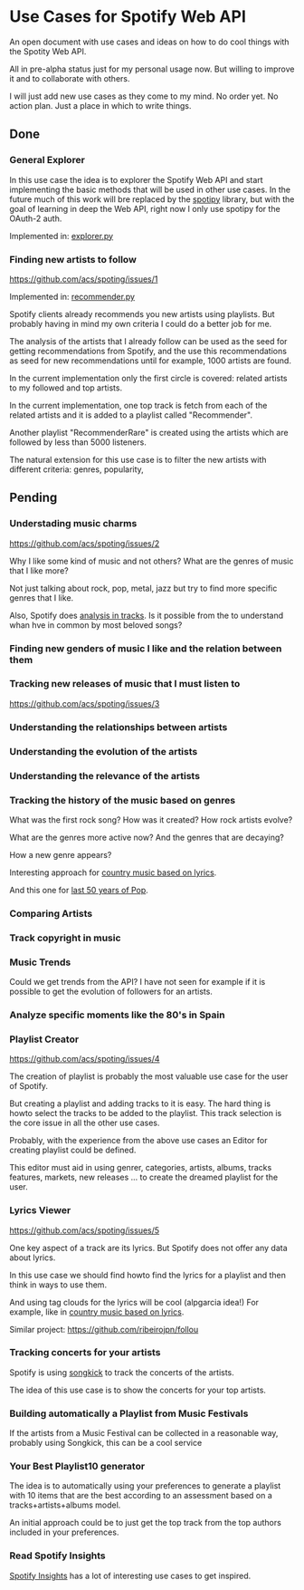 # Use Cases for Spotify Web API

An open document with use cases and ideas on how to do cool things with the Spotity Web API.

All in pre-alpha status just for my personal usage now. But willing to improve it and to collaborate with others.

I will just add new use cases as they come to my mind. No order yet. No action plan. Just a place in which to write things.

## Done

### General Explorer

In this use case the idea is to explorer the Spotify Web API and start implementing the basic
methods that will be used in other use cases. In the future much of this work will bre
replaced by the [spotipy](https://github.com/plamere/spotipy) library, but with the goal of learning in deep the Web API,
right now I only use spotipy for the OAuth-2 auth.

Implemented in: [explorer.py](https://github.com/acs/spoting/blob/master/explorer/explorer.py) 


### Finding new artists to follow

https://github.com/acs/spoting/issues/1

Implemented in: [recommender.py](https://github.com/acs/spoting/blob/master/explorer/recommender.py) 

Spotify clients already recommends you new artists using playlists.
But probably having in mind my own criteria I could do a better job for me.

The analysis of the artists that I already follow can be used as the seed
for getting recommendations from Spotify, and the use this recommendations as
seed for new recommendations until for example, 1000 artists are found.

In the current implementation only the first circle is covered: related artists to my followed and top artists.

In the current implementation, one top track is fetch from each of the related artists
and it is added to a playlist called "Recommender".

Another playlist "RecommenderRare" is created using the artists which are followed by less than 5000 listeners.

The natural extension for this use case is to filter the new artists with different criteria: genres, popularity,  


## Pending

### Understading music charms

https://github.com/acs/spoting/issues/2

Why I like some kind of music and not others? What are the genres of music that I like more?

Not just talking about rock, pop, metal, jazz but try to find more specific genres that I like.

Also, Spotify does [analysis in tracks](https://developer.spotify.com/web-api/get-audio-analysis/). 
Is it possible from the to understand whan hve in common by most beloved songs? 


### Finding new genders of music I like and the relation between them

### Tracking new releases of music that I must listen to

https://github.com/acs/spoting/issues/3

### Understanding the relationships between artists

### Understanding the evolution of the artists

### Understanding the relevance of the artists

### Tracking the history of the music based on genres

What was the first rock song? How was it created? How rock artists evolve?

What are the genres more active now? And the genres that are decaying? 

How a new genre appears?

Interesting approach for [country music based on lyrics](http://www.johnwmillr.com/trucks-and-beer/).

And this one for [last 50 years of Pop](http://kaylinwalker.com/50-years-of-pop-music/).

### Comparing Artists

### Track copyright in music

### Music Trends

Could we get trends from the API? I have not seen for example if it is possible
to get the evolution of followers for an artists.

### Analyze specific moments like the 80's in Spain

### Playlist Creator

https://github.com/acs/spoting/issues/4

The creation of playlist is probably the most valuable use case for the user of Spotify.

But creating a playlist and adding tracks to it is easy. The hard thing is howto select
the tracks to be added to the playlist. This track selection is the core issue in all the other use cases.

Probably, with the experience from the above use cases an Editor for creating playlist could be defined.

This editor must aid in using genrer, categories, artists, albums, tracks features, 
markets, new releases ... to create the dreamed playlist for the user.

### Lyrics Viewer

https://github.com/acs/spoting/issues/5

One key aspect of a track are its lyrics. But Spotify does not offer any data about lyrics.

In this use case we should find howto find the lyrics for a playlist and then think in ways to use them.

And using tag clouds for the lyrics will be cool (alpgarcia idea!) For example, like in [country music based on lyrics](http://www.johnwmillr.com/trucks-and-beer/).

Similar project: https://github.com/ribeirojpn/follou

### Tracking concerts for your artists

Spotify is using [songkick](https://www.songkick.com/developer) to track the concerts of the artists.

The idea of this use case is to show the concerts for your top artists.

### Building automatically a Playlist from Music Festivals

If the artists from a Music Festival can be collected in a reasonable way, probably using Songkick, 
this can be a cool service

### Your Best Playlist10 generator

The idea is to automatically using your preferences to generate a playlist with 10 items that are the best
according to an assessment based on a tracks+artists+albums model. 

An initial approach could be to just get the top track from the top authors included in your preferences.

### Read Spotify Insights 

[Spotify Insights](https://insights.spotify.com) has a lot of interesting use cases to get inspired.
